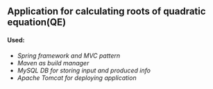 ## Application for calculating roots of quadratic equation(QE)

#### Used: 
* *Spring framework and MVC pattern*
* *Maven as build manager*
* *MySQL DB for storing input and produced info*
* *Apache Tomcat for deploying application*


